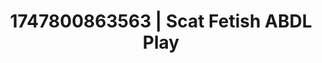 ---
categories:
- Hand over mouth play
- Kinky fairytales
- Mask kink
- Delicate restraint
- Lustful close-up
image: /assets/images/1747800863563.jpg
layout: post
seo:
  description: Featured content with exclusive Scat Fetish, ABDL Play. HD images available.
  keywords: Scat Fetish, ABDL Play
  og_image: /assets/images/1747800863563.jpg
  schema_type: VisualArtwork
tags:
- '#1747800863563'
- ABDL Play
- Scat Fetish
title: 1747800863563 | Scat Fetish ABDL Play
---
